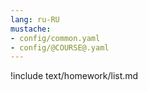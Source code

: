 ```yaml
---
lang: ru-RU
mustache:
- config/common.yaml
- config/@COURSE@.yaml
---
```


!include text/homework/list.md




